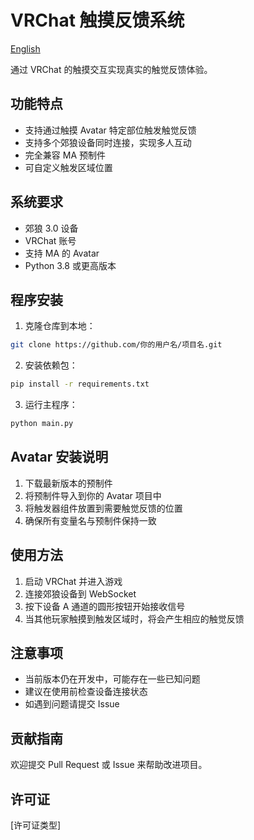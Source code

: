 # VRChat 触摸反馈系统

[English](./README_EN.md)

通过 VRChat 的触摸交互实现真实的触觉反馈体验。

## 功能特点

- 支持通过触摸 Avatar 特定部位触发触觉反馈
- 支持多个郊狼设备同时连接，实现多人互动
- 完全兼容 MA 预制件
- 可自定义触发区域位置

## 系统要求

- 郊狼 3.0 设备
- VRChat 账号
- 支持 MA 的 Avatar
- Python 3.8 或更高版本

## 程序安装

1. 克隆仓库到本地：
```bash
git clone https://github.com/你的用户名/项目名.git
```
2. 安装依赖包：
```bash
pip install -r requirements.txt
```
3. 运行主程序：
```bash
python main.py
```

## Avatar 安装说明

1. 下载最新版本的预制件
2. 将预制件导入到你的 Avatar 项目中
3. 将触发器组件放置到需要触觉反馈的位置
4. 确保所有变量名与预制件保持一致

## 使用方法

1. 启动 VRChat 并进入游戏
2. 连接郊狼设备到 WebSocket
3. 按下设备 A 通道的圆形按钮开始接收信号
4. 当其他玩家触摸到触发区域时，将会产生相应的触觉反馈

## 注意事项

- 当前版本仍在开发中，可能存在一些已知问题
- 建议在使用前检查设备连接状态
- 如遇到问题请提交 Issue

## 贡献指南

欢迎提交 Pull Request 或 Issue 来帮助改进项目。

## 许可证

[许可证类型]

